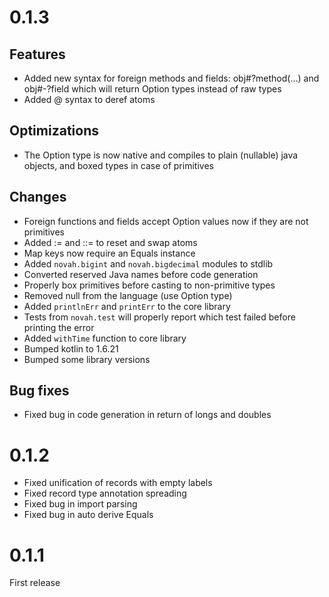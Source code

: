 # 0.1.3

## Features

- Added new syntax for foreign methods and fields: obj#?method(...) and obj#-?field
  which will return Option types instead of raw types
- Added @ syntax to deref atoms

## Optimizations

- The Option type is now native and compiles to plain (nullable) java objects, and boxed types in case of primitives

## Changes

- Foreign functions and fields accept Option values now if they are not primitives
- Added := and ::= to reset and swap atoms
- Map keys now require an Equals instance
- Added `novah.bigint` and `novah.bigdecimal` modules to stdlib
- Converted reserved Java names before code generation
- Properly box primitives before casting to non-primitive types
- Removed null from the language (use Option type)
- Added `printlnErr` and `printErr` to the core library
- Tests from `novah.test` will properly report which test failed before printing the error
- Added `withTime` function to core library
- Bumped kotlin to 1.6.21
- Bumped some library versions

## Bug fixes

- Fixed bug in code generation in return of longs and doubles

# 0.1.2

- Fixed unification of records with empty labels
- Fixed record type annotation spreading
- Fixed bug in import parsing
- Fixed bug in auto derive Equals

# 0.1.1

First release